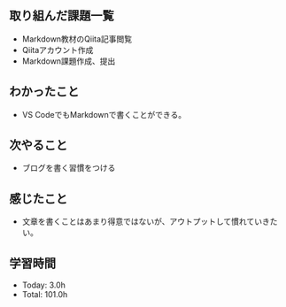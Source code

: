 ## 取り組んだ課題一覧
- Markdown教材のQiita記事閲覧
- Qiitaアカウント作成
- Markdown課題作成、提出
## わかったこと
- VS CodeでもMarkdownで書くことができる。
## 次やること
- ブログを書く習慣をつける
## 感じたこと
- 文章を書くことはあまり得意ではないが、アウトプットして慣れていきたい。
## 学習時間
- Today: 3.0h
- Total: 101.0h

